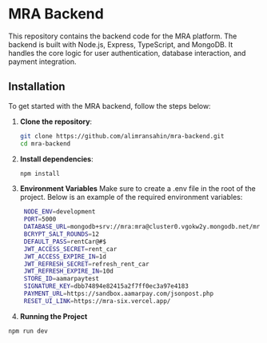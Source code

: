 # MRA Backend

This repository contains the backend code for the MRA platform. The backend is built with Node.js, Express, TypeScript, and MongoDB. It handles the core logic for user authentication, database interaction, and payment integration.


## Installation

To get started with the MRA backend, follow the steps below:

1. **Clone the repository**:
   ```bash
   git clone https://github.com/alimransahin/mra-backend.git
   cd mra-backend
2. **Install dependencies**:
   ```bash
   npm install
3. **Environment Variables**
Make sure to create a .env file in the root of the project. Below is an example of the required environment variables:
   ```bash
    NODE_ENV=development
    PORT=5000
    DATABASE_URL=mongodb+srv://mra:mra@cluster0.vgokw2y.mongodb.net/mra?retryWrites=true&w=majority&appName=Cluster0
    BCRYPT_SALT_ROUNDS=12
    DEFAULT_PASS=rentCar@#$
    JWT_ACCESS_SECRET=rent_car
    JWT_ACCESS_EXPIRE_IN=1d
    JWT_REFRESH_SECRET=refresh_rent_car
    JWT_REFRESH_EXPIRE_IN=10d
    STORE_ID=aamarpaytest
    SIGNATURE_KEY=dbb74894e82415a2f7ff0ec3a97e4183
    PAYMENT_URL=https://sandbox.aamarpay.com/jsonpost.php
    RESET_UI_LINK=https://mra-six.vercel.app/
4. **Running the Project**
```bash
npm run dev
